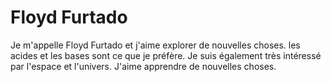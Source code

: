 # Floyd Furtado

Je m'appelle Floyd Furtado et j'aime explorer de nouvelles choses. les acides et les bases sont ce que je préfère. Je suis également très intéressé par l'espace et l'univers. J'aime apprendre de nouvelles choses.
